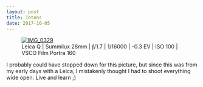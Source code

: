 ```yaml
---
layout: post
title: Tetons
date: 2017-10-05
---
```


<figure>
	<a data-flickr-embed="true"  href="https://www.flickr.com/photos/toniwonkanobi/25849437837/in/album-72157689210286610/" title="IMG_0329">
		<img src="https://farm5.staticflickr.com/4794/25849437837_0a8890f37f_o.jpg" alt="IMG_0329">
	</a>
	<figcaption>Leica Q | Summilux 28mm | ƒ/1.7 | 1/16000 | -0.3 EV | ISO 100 | VSCO Film Portra 160</figcaption>
</figure>

I probably could have stopped down for this picture, but since this was from my early days with a Leica, I mistakenly thought I had to shoot everything wide open. Live and learn ;)
